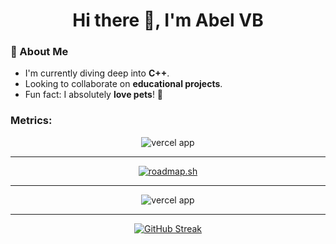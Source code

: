 <meta property="og:image" content="https://i.ibb.co/jR33T0w/abel8260-og-img.png" />

<h1 align="center">Hi there 👋, I'm Abel VB</h1>


### 🌱 About Me

- I'm currently diving deep into **C++**.
- Looking to collaborate on **educational projects**.
- Fun fact: I absolutely **love pets**! 🐾


### Metrics:

<p align="center">
    <img src="https://github-readme-stats.vercel.app/api/top-langs/?username=abel8260&theme=blue-green" alt="vercel app"/>
</p>

---

<p align="center">
    <a href="https://roadmap.sh"><img src="https://roadmap.sh/card/tall/64e2cea2ced78d29353345ec?variant=dark" alt="roadmap.sh"/></a>
</p>

---

<p align="center">
    <img src="https://github-readme-stats.vercel.app/api?username=abel8260&theme=blue-green" alt="vercel app"/>
</p>

---
<p align="center">
    <a href="https://github.com/abel8260">
        <img src="https://github-readme-streak-stats.herokuapp.com/?user=abel8260&theme=calm" alt="GitHub Streak"/>
    </a>
</p>
